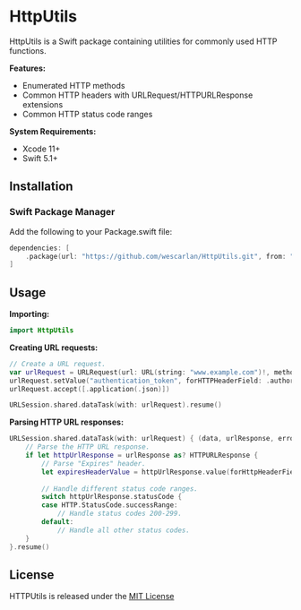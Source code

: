 # HttpUtils

HttpUtils is a Swift package containing utilities for commonly used HTTP functions.

**Features:**

* Enumerated HTTP methods
* Common HTTP headers with URLRequest/HTTPURLResponse extensions
* Common HTTP status code ranges

**System Requirements:**

* Xcode 11+
* Swift 5.1+


## Installation

### Swift Package Manager

Add the following to your Package.swift file:

```swift
dependencies: [
    .package(url: "https://github.com/wescarlan/HttpUtils.git", from: "0.0.1")
]
```

## Usage

**Importing:**

```swift
import HttpUtils
```

**Creating URL requests:**

```swift
// Create a URL request.
var urlRequest = URLRequest(url: URL(string: "www.example.com")!, method: .get)
urlRequest.setValue("authentication_token", forHTTPHeaderField: .authorization)
urlRequest.accept([.application(.json)])

URLSession.shared.dataTask(with: urlRequest).resume()
```

**Parsing HTTP URL responses:**

```swift
URLSession.shared.dataTask(with: urlRequest) { (data, urlResponse, error) in
    // Parse the HTTP URL response.
    if let httpUrlResponse = urlResponse as? HTTPURLResponse {
        // Parse "Expires" header.
        let expiresHeaderValue = httpUrlResponse.value(forHttpHeaderField: .expires)
        
        // Handle different status code ranges.
        switch httpUrlResponse.statusCode {
        case HTTP.StatusCode.successRange:
            // Handle status codes 200-299.
        default:
            // Handle all other status codes.
    }
}.resume()
```


## License

HTTPUtils is released under the [MIT License](LICENSE)
